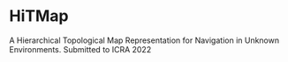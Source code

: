 # HiTMap
A Hierarchical Topological Map Representation for Navigation in Unknown Environments. Submitted to ICRA 2022
